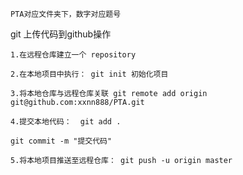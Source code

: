 ```
PTA对应文件夹下，数字对应题号
```



git 上传代码到github操作

```
1.在远程仓库建立一个 repository
```

```
2.在本地项目中执行： git init 初始化项目
```

```
3.将本地仓库与远程仓库关联 git remote add origin git@github.com:xxnn888/PTA.git 
```

```
4.提交本地代码：  git add .
```

```
git commit -m "提交代码"
```

```
5.将本地项目推送至远程仓库： git push -u origin master
```

